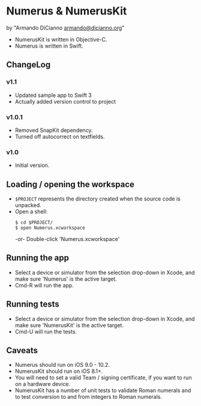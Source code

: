 # Numerus & NumerusKit

  by "Armando DiCianno <armando@dicianno.org>"

 * NumerusKit is written in Objective-C.
 * Numerus is written in Swift.

## ChangeLog

### v1.1

 * Updated sample app to Swift 3
 * Actually added version control to project

### v1.0.1

 * Removed SnapKit dependency.
 * Turned off autocorrect on textfields.

### v1.0

 * Initial version.

## Loading / opening the workspace

 * `$PROJECT` represents the directory created when the source code is unpacked.
 * Open a shell:
   ```console
   $ cd $PROJECT/
   $ open Numerus.xcworkspace
   ```
   -or-
   Double-click 'Numerus.xcworkspace'

## Running the app

 * Select a device or simulator from the selection drop-down in Xcode, and make sure 'Numerus' is the active target.
 * Cmd-R will run the app.

## Running tests

 * Select a device or simulator from the selection drop-down in Xcode, and make sure 'NumerusKit' is the active target.
 * Cmd-U will run the tests.

## Caveats

 * Numerus should run on iOS 9.0 - 10.2.
 * NumerusKit should run on iOS 8.1+.
 * You will need to set a valid Team / signing certificate, if you want to run on a hardware device.
 * NumerusKit has a number of unit tests to validate Roman numerals and to test conversion to and from integers to Roman numerals.
